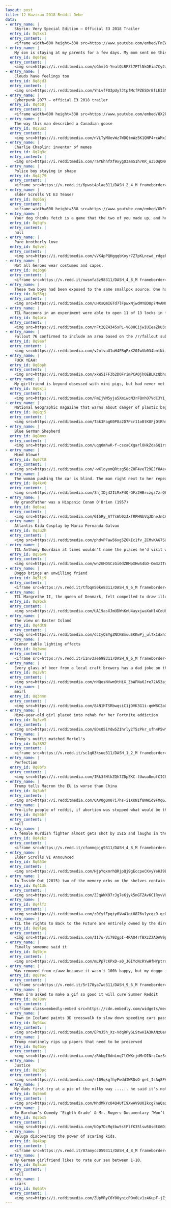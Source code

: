```yaml
---
layout: post
title: 12 Haziran 2018 Reddit Debe
data:
- entry_name: |
    Skyrim: Very Special Edition – Official E3 2018 Trailer
  entry_id: 8q5xs1
  entry_content: |
    <iframe width=600 height=338 src=https://www.youtube.com/embed/FnEW6dX_BmU?feature=oembed&enablejsapi=1 frameborder=0 allow=autoplay; encrypted-media allowfullscreen></iframe>
- entry_name: |
    My son is staying at my parents for a few days. My mom sent me this photo.
  entry_id: 8q6fpq
  entry_content: |
    <img src=https://i.redditmedia.com/oGhmlG-YealQLRPZl7PTlNkQEia7Cy2aDk2nl4xnta4.jpg?s=3823a7c1ad009c93962b29feb4f07f30 frameborder=0>
- entry_name: |
    Clouds have feelings too
  entry_id: 8q8jd3
  entry_content: |
    <img src=https://i.redditmedia.com/YhLvfFO3pUy7JtpfMcfPZE5DrEfLEI3NSP7Wg3Y2WL8.jpg?s=11a8514914eef72b21b6760fe8daed58 frameborder=0>
- entry_name: |
    Cyberpunk 2077 – official E3 2018 trailer
  entry_id: 8q450j
  entry_content: |
    <iframe width=600 height=338 src=https://www.youtube.com/embed/8X2kIfS6fb8?feature=oembed&enablejsapi=1 frameborder=0 allow=autoplay; encrypted-media allowfullscreen></iframe>
- entry_name: |
    The way this man described a Canadian goose
  entry_id: 8q2uuz
  entry_content: |
    <img src=https://i.redditmedia.com/nVLTyMUevWz7WDQtmWz5K1QNP4rcWMx3s8IgHWBARBw.jpg?s=48ce40fd0d1137ca7b5fe2f5ef56b335 frameborder=0>
- entry_name: |
    Charlie Chaplin: inventor of memes
  entry_id: 8q7q9c
  entry_content: |
    <img src=https://i.redditmedia.com/raYEhhfXf9xygO3amS1h7KR_u35OqONAd8VBGFQFntg.jpg?s=c768810f29a5961d2de6f45662714cfe frameborder=0>
- entry_name: |
    Police boy staying in shape
  entry_id: 8q4j79
  entry_content: |
    <iframe src=https://v.redd.it/6pwst4plae311/DASH_2_4_M frameborder=0></iframe>
- entry_name: |
    Elder Scrolls VI E3 Teaser
  entry_id: 8q65aj
  entry_content: |
    <iframe width=600 height=338 src=https://www.youtube.com/embed/OkFdqqyI8y4?feature=oembed&enablejsapi=1 frameborder=0 allow=autoplay; encrypted-media allowfullscreen></iframe>
- entry_name: |
    Your dog thinks fetch is a game that the two of you made up, and he loves you for that
  entry_id: 8q5qfs
  entry_content: |
    null
- entry_name: |
    Pure brotherly love
  entry_id: 8q5vel
  entry_content: |
    <img src=https://i.redditmedia.com/vVK4pPQHgqqbKoyr7Z7pKLncwd_rdgePnU-pfzNMMMQ.jpg?s=37b026d042a7d34192fbd385e116ec8a frameborder=0>
- entry_name: |
    Not all heroes wear costumes and capes.
  entry_id: 8q3og6
  entry_content: |
    <iframe src=https://v.redd.it/nwsmfa3z98311/DASH_4_8_M frameborder=0></iframe>
- entry_name: |
    These two boys had been exposed to the same smallpox source. One had been vaccinated, the other hadn't.
  entry_id: 8q55qj
  entry_content: |
    <img src=https://i.redditmedia.com/uHXsQmIGTd7lFpwxNjwdMYBDUp7MvAM6iKIW1fJ7bN0.jpg?s=f6868fa3a8a5a6c6a0649750fc7c0697 frameborder=0>
- entry_name: |
    TIL Raccoons in an experiment were able to open 11 of 13 locks in fewer than 10 tries and had no problems repeating the action when the locks were rearranged or turned upside down. They could also remember the solutions to tasks for 3 years.
  entry_id: 8q4ara
  entry_content: |
    <img src=https://i.redditmedia.com/nFt2QZ4345sPL-VG08CijwIUIeaZkU3sFJFRHvW7nPY.jpg?s=e32a89b6d311291124535ebf27ee95df frameborder=0>
- entry_name: |
    Fallout 76 confirmed to include an area based on the /r/fallout sub
  entry_id: 8q9eof
  entry_content: |
    <img src=https://i.redditmedia.com/v2nlvaU1uH4EBqPxX20IwVb034bntNiiCVgdVy2mWIw.jpg?s=7ba3362529eb67404c36eee26854b6e9 frameborder=0>
- entry_name: |
    FUCK YEAH!
  entry_id: 8q8oph
  entry_content: |
    <img src=https://i.redditmedia.com/xkW5IFF3b2DOFrimPCAOjhOEBLKzQbhorQBveM8B72U.jpg?s=f1e0d1e843050f1be50a60cbe4c98106 frameborder=0>
- entry_name: |
    My girlfriend is beyond obsessed with mini pigs, but had never met one. That changed today.
  entry_id: 8q6xji
  entry_content: |
    <img src=https://i.redditmedia.com/FmIjVM5yja5XmiwcN3rFQnhO7VdC3Yi_d4PgYKc7Yyk.jpg?s=fd1293b2e465c1ad8e25cbff780e03a2 frameborder=0>
- entry_name: |
    National Geographic magazine that warns about danger of plastic bags comes inside a plastic bag that is inside a plastic bag
  entry_id: 8q8qj5
  entry_content: |
    <img src=https://i.redditmedia.com/Tak3FagK0P8a2D7Pcr11oBtKUFjOtRhmpHZ35MwT-ko.png?s=4a23178fa08226f79d1f55c199e59c06 frameborder=0>
- entry_name: |
    Blue German Shepherd
  entry_id: 8q8mox
  entry_content: |
    <img src=https://i.redditmedia.com/uqq0mhwR-f-csxaCXgarlOHkZdaSQ1rsebHwwDQ4r-4.jpg?s=2a4d3131ee43f5df1d17cc08a2322c86 frameborder=0>
- entry_name: |
    Mind blown!
  entry_id: 8q67t8
  entry_content: |
    <img src=https://i.redditmedia.com/-wXloyomQRtzg58cZ0F4veT29EJf8AevH8wx4OME0bI.jpg?s=d760e9cb123103a26f9204bef2abbc75 frameborder=0>
- entry_name: |
    The woman pushing the car is blind. The man right next to her repeats every single thing he sees; What’s on sale, the brands and styles. I heard her say while choosing bath towels “ Please get me two white ones, I love the color white”... let us cherish the small gift that is eyesight!
  entry_id: 8q4kv0
  entry_content: |
    <img src=https://i.redditmedia.com/3hjIDj42ILMxF4Q-GFz2HBrczgz7zrQ6zXlVHSWvSfA.jpg?s=a0445bc2c51df1d6d305c7c1e009397b frameborder=0>
- entry_name: |
    My grandfather was a Hispanic Conan O'Brien (1957)
  entry_id: 8q6sai
  entry_content: |
    <img src=https://i.redditmedia.com/GIbRy_AT7sWb0zJxfRPHNbVqJDneJnCAJSPcArwoYEo.jpg?s=df60d58be858957ea2ffd02c83de7017 frameborder=0>
- entry_name: |
    Atlantis Kida Cosplay by Maria Fernanda Galvao
  entry_id: 8q3u2h
  entry_content: |
    <img src=https://i.redditmedia.com/phdvPFaw56xg5ZOkIc1fv_ZCMvKAG7SUIpDGFJI5v_M.jpg?s=5d253cbe4b76414c8d77372a629d318d frameborder=0>
- entry_name: |
    TIL Anthony Bourdain at times wouldn't name the places he'd visit while filming. He did this sometimes to prevent tourists from turning a bar or restaurant into a tourist trap after filming there.
  entry_id: 8q56v9
  entry_content: |
    <img src=https://i.redditmedia.com/wn2GHDSCzGi0dZBMpXHwS4bD-Om3zITeNHpdzESLjuA.jpg?s=f1ae012be683aa8fc935bbdc13479d21 frameborder=0>
- entry_name: |
    Doggo brings an unwilling friend
  entry_id: 8q3lj9
  entry_content: |
    <iframe src=https://v.redd.it/tfbqm50ke8311/DASH_9_6_M frameborder=0></iframe>
- entry_name: |
    TIL Margrethe II, the queen of Denmark, felt compelled to draw illustrations for The Lord of the Rings in the 70s and sent them to Tolkien himself. He noted her style was quite similar to his own. Her drawings were used as a basis for the illustrations in the Danish translation of the books.
  entry_id: 8q8bck
  entry_content: |
    <img src=https://i.redditmedia.com/UA19asXJmUDWnKnU4ayxjwaXuH14CoU8pYF5rOSq7g4.jpg?s=8d98e41e4af5a674a57bc2e494b9719b frameborder=0>
- entry_name: |
    The view on Easter Island
  entry_id: 8q4dt8
  entry_content: |
    <img src=https://i.redditmedia.com/dcIyQSYgZNCKBmuuSKKwPj_ulTx1dxh1k2TWTNj0Xi0.jpg?s=ae4963481034d96cb8ff89259f4dcc66 frameborder=0>
- entry_name: |
    Dinner table lighting effects
  entry_id: 8q3wmo
  entry_content: |
    <iframe src=https://v.redd.it/i1nv3ae698311/DASH_9_6_M frameborder=0></iframe>
- entry_name: |
    Every glass of beer from a local craft brewery has a dad joke on the back
  entry_id: 8q2vht
  entry_content: |
    <img src=https://i.redditmedia.com/nNQesNVwm9tHiX_ZbWFNa6Jre72A53aj7r47yB1QmD8.jpg?s=52a3fdea4181cac83c9dc91aba946237 frameborder=0>
- entry_name: |
    meirl
  entry_id: 8q3nmn
  entry_content: |
    <img src=https://i.redditmedia.com/84N1hTSRbwqsiC1jDVK3G1i-qmW8C2aGbx2sj5Jq7Q4.jpg?s=9078687f4ff0d1f45efb26683c13fa2e frameborder=0>
- entry_name: |
    Nine-year-old girl placed into rehab for her Fortnite addiction
  entry_id: 8q3zv5
  entry_content: |
    <img src=https://i.redditmedia.com/8Ds05iYdw5ZIhrly2T5zPkr_sfh4P5wYiEhP29iF1sk.jpg?s=eb06f8eb7c08539d620a2199065e6d8d frameborder=0>
- entry_name: |
    Trump's outfit matched Merkel's
  entry_id: 8q3892
  entry_content: |
    <iframe src=https://v.redd.it/sc1q03ksue311/DASH_1_2_M frameborder=0></iframe>
- entry_name: |
    Perfection
  entry_id: 8q8bfx
  entry_content: |
    <img src=https://i.redditmedia.com/IRk3fHlkZQh7ZDpZKC-lUwua8mufCIC8Y8oV9n9QvSg.jpg?s=94ea28e71ceb7f0157c0863c27462df6 frameborder=0>
- entry_name: |
    Trump tells Macron the EU is worse than China
  entry_id: 8q3uhf
  entry_content: |
    <img src=https://i.redditmedia.com/OAVOgQm07i7hs-i1XKNIf8NWid9FMqGJNLmTOegOOWw.jpg?s=08b5c6fd93963b08d5acb524490c29ee frameborder=0>
- entry_name: |
    Pro-Life people of reddit, if abortion was stopped what would be the plan to ensure the welfare of the thousands of neglected and unwanted children?
  entry_id: 8q56bf
  entry_content: |
    null
- entry_name: |
    A female Kurdish fighter almost gets shot by ISIS and laughs in the face of death
  entry_id: 8q4zkz
  entry_content: |
    <iframe src=https://v.redd.it/cfommqpjg9311/DASH_4_8_M frameborder=0></iframe>
- entry_name: |
    Elder Scrolls VI Announced
  entry_id: 8q653e
  entry_content: |
    <img src=https://i.redditmedia.com/HjpYqxmrhQRjpQj9gEccpeCKvyYeHJ9E7M6jLm8N2f4.jpg?s=076ec2bf2149206fe48d6afb0938e6a7 frameborder=0>
- entry_name: |
    In Inside Out (2015) two of the memory orbs on the shelves contain scenes from Up (2009). One features Carl & Ellie's wedding, while the other shows their house.
  entry_id: 8q413k
  entry_content: |
    <img src=https://i.redditmedia.com/ZJqWWX97rJg7eKjyk5nGTZAv6CIRyvVGp9bhQfyNL1c.png?s=44f13a45aa7f941a06260a46962821b8 frameborder=0>
- entry_name: |
  entry_id: 8q4lfz
  entry_content: |
    <img src=https://i.redditmedia.com/z0YyfFpqiy6Vw41qi0876v1ycqz9-qcQTwnF__utdEw.jpg?s=2367c436998fa559d3fbdc5254f0dc8b frameborder=0>
- entry_name: |
    TIL the rights to Back to the Future are entirely owned by the director, Robert Zemeckis, who has pledged for there to never, ever be a remake in his lifetime
  entry_id: 8q9lpq
  entry_content: |
    <img src=https://i.redditmedia.com/II7u-Vi792gpI-4RAO4rfBXzZ2ADAV9pktWZnUQHlYc.jpg?s=c033c0810c4b55cc20508af4a9ec284e frameborder=0>
- entry_name: |
    Finally someone said it
  entry_id: 8q9bjm
  entry_content: |
    <img src=https://i.redditmedia.com/mLPp7cKPxD-a0_JGIYcNcRYwHfHYptrn7Ofu9J0FP4I.jpg?s=2a768353710e99f974c5317142473d94 frameborder=0>
- entry_name: |
    Was removed from r/aww because it wasn't 100% happy, but my doggo is doing a recover from spinal surgery!
  entry_id: 8q8rec
  entry_content: |
    <iframe src=https://v.redd.it/5r170ya7wc311/DASH_9_6_M frameborder=0></iframe>
- entry_name: |
    When I'm asked to make a gif so good it will cure Summer Reddit
  entry_id: 8q78uv
  entry_content: |
    <iframe class=embedly-embed src=https://cdn.embedly.com/widgets/media.html?src=https%3A%2F%2Fgfycat.com%2Fifr%2FImprobableFickleKitty&url=https%3A%2F%2Fgfycat.com%2FImprobableFickleKitty&image=https%3A%2F%2Fthumbs.gfycat.com%2FImprobableFickleKitty-size_restricted.gif&key=2aa3c4d5f3de4f5b9120b660ad850dc9&type=text%2Fhtml&schema=gfycat width=600 height=340 scrolling=no frameborder=0 allowfullscreen></iframe>
- entry_name: |
    Town in Iceland paints 3D crosswalk to slow down speeding cars passing through the town center.
  entry_id: 8q94xc
  entry_content: |
    <img src=https://i.redditmedia.com/EPmJ5h_Xz-VdqRPyGLStwHIA3KANzUeXc3v8TGh1SHI.jpg?s=e67a5b7848e013f4541d01f3e6020031 frameborder=0>
- entry_name: |
    Trump routinely rips up papers that need to be preserved
  entry_id: 8q4bay
  entry_content: |
    <img src=https://i.redditmedia.com/zRhbgI8dnLmq7lCWXrjdMrDINrzCuzS40F2Uz2wBIjg.jpg?s=ceaa1b747fa7c2bc7bc4a06590ec0a60 frameborder=0>
- entry_name: |
    Justice
  entry_id: 8q33pc
  entry_content: |
    <img src=https://i.redditmedia.com/r109qkgfhyPwddIWRDsO-get_IsAq8FKtpS4R6YblCM.jpg?s=798d51bf016a545c317cb3affdbb6f82 frameborder=0>
- entry_name: |
    My dads first try at a pic of the milky way ...... he said it's not good enough to post on Reddit... so I'm posting it for him !!!!
  entry_id: 8q5mo0
  entry_content: |
    <img src=https://i.redditmedia.com/MhdMkYcO4Q4UfI9XwAV9U0Ikcg7nWQazEyX8PZpNG18.jpg?s=17bede996ff96cb340b3669ba58f4a38 frameborder=0>
- entry_name: |
    Bo Burnham’s Comedy ‘Eighth Grade’ & Mr. Rogers Documentary ‘Won’t You Be My Neighbor?’ Win Top Awards at Seattle International Film Festival
  entry_id: 8q3bx5
  entry_content: |
    <img src=https://i.redditmedia.com/bOp7DcMqtbw5stPlfK35lsw5UsdtG6DiwI1_ulOPSN8.jpg?s=bc5856ad64b235d1e639a4b03bc730df frameborder=0>
- entry_name: |
    Beluga discovering the power of scaring kids.
  entry_id: 8q4kap
  entry_content: |
    <iframe src=https://v.redd.it/07amycc059311/DASH_4_8_M frameborder=0></iframe>
- entry_name: |
    My German girlfriend likes to rate our sex between 1-10.
  entry_id: 8q3sam
  entry_content: |
    null
- entry_name: |
    Liars
  entry_id: 8q6atv
  entry_content: |
    <img src=https://i.redditmedia.com/ZUpMRyC6Y00ynicPOv0Lv1z4KupF-jZjmKbdbd98IfU.png?s=fe6f9c7b1c73a03b7fd3ebd22e6f903e frameborder=0>
---
```

